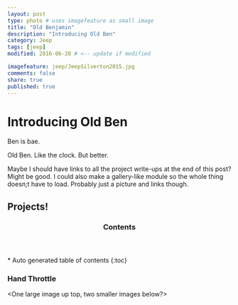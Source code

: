 ```yaml
---
layout: post
type: photo # uses imagefeature as small image
title: "Old Benjamin"
description: "Introducing Old Ben"
category: Jeep
tags: [jeep]
modified: 2016-06-20 # <-- update if modified

imagefeature: jeep/JeepSilverton2015.jpg
comments: false
share: true
published: true
---
```


# Introducing Old Ben

Ben is bae.

Old Ben. Like the clock. But better.

Maybe I should have links to all the project write-ups at the end of this post? Might be good. I could also make a gallery-like module so the whole thing doesn;t have to load. Probably just a picture and links though.

## Projects!

<section id="table-of-contents" class="toc">
  <header>
    <h3 >Contents</h3>
  </header>
<div id="drawer" markdown="1">
*  Auto generated table of contents
{:toc}
</div>
</section><!-- /#table-of-contents -->

<!-- Does this generate the whole documents or just below? -->

### Hand Throttle  
\<One large image up top, two smaller images below?\>
